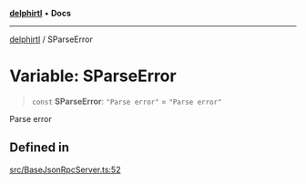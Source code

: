 [**delphirtl**](../README.md) • **Docs**

***

[delphirtl](../globals.md) / SParseError

# Variable: SParseError

> `const` **SParseError**: `"Parse error"` = `"Parse error"`

Parse error

## Defined in

[src/BaseJsonRpcServer.ts:52](https://github.com/chuacw/delphirtl/blob/65b8db69badfc6b1f76e4c089a4334916b69a373/src/BaseJsonRpcServer.ts#L52)
